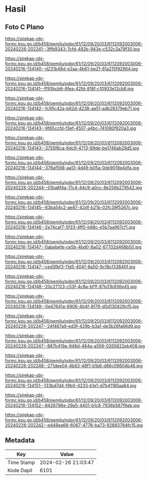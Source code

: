 # Hasil

## Foto C Plano

https://sirekap-obj-formc.kpu.go.id/b458/pemilu/pdpr/61/12/09/20/03/6112092003006-20240226-202241--3ffb9343-7cfd-482b-943e-c532c3a79f30.jpg

https://sirekap-obj-formc.kpu.go.id/b458/pemilu/pdpr/61/12/09/20/03/6112092003006-20240216-134140--d231b48d-e2aa-4b61-be21-61a215f92964.jpg

https://sirekap-obj-formc.kpu.go.id/b458/pemilu/pdpr/61/12/09/20/03/6112092003006-20240216-134141--ff93bcb6-8fea-42fd-818f-c10933e12cb8.jpg

https://sirekap-obj-formc.kpu.go.id/b458/pemilu/pdpr/61/12/09/20/03/6112092003006-20240216-134142--fc95c42a-b62d-4238-aa51-adb28379eb71.jpg

https://sirekap-obj-formc.kpu.go.id/b458/pemilu/pdpr/61/12/09/20/03/6112092003006-20240216-134143--9f65ccfd-f3ef-4507-a4bc-741080f920a3.jpg

https://sirekap-obj-formc.kpu.go.id/b458/pemilu/pdpr/61/12/09/20/03/6112092003006-20240216-134143--3755f6ca-6dc9-4713-89de-be1746ab29d5.jpg

https://sirekap-obj-formc.kpu.go.id/b458/pemilu/pdpr/61/12/09/20/03/6112092003006-20240216-134144--376af568-aa13-4d49-b05a-0de9019e4dfa.jpg

https://sirekap-obj-formc.kpu.go.id/b458/pemilu/pdpr/61/12/09/20/03/6112092003006-20240226-202244--01ba6f4a-17c4-44c9-a0cc-8e256b279542.jpg

https://sirekap-obj-formc.kpu.go.id/b458/pemilu/pdpr/61/12/09/20/03/6112092003006-20240216-134145--63ba54c2-ae87-42df-b21b-02fc39f5267c.jpg

https://sirekap-obj-formc.kpu.go.id/b458/pemilu/pdpr/61/12/09/20/03/6112092003006-20240216-134146--2e74caf7-5f33-4ff0-b68c-e5b7aa967cf1.jpg

https://sirekap-obj-formc.kpu.go.id/b458/pemilu/pdpr/61/12/09/20/03/6112092003006-20240216-134147--0abebefe-ce5b-4bd0-8a02-67702d468b50.jpg

https://sirekap-obj-formc.kpu.go.id/b458/pemilu/pdpr/61/12/09/20/03/6112092003006-20240216-134147--ced3fbf3-11d5-4041-8a50-9c18cf33840f.jpg

https://sirekap-obj-formc.kpu.go.id/b458/pemilu/pdpr/61/12/09/20/03/6112092003006-20240216-134148--20c27123-c53f-4c8a-bf1f-87b31b936e45.jpg

https://sirekap-obj-formc.kpu.go.id/b458/pemilu/pdpr/61/12/09/20/03/6112092003006-20240216-134149--0e47641a-6906-4b4f-8f79-d0d130429cf5.jpg

https://sirekap-obj-formc.kpu.go.id/b458/pemilu/pdpr/61/12/09/20/03/6112092003006-20240226-202247--24f467a9-ed3f-429b-b3a1-de3b26fa66d9.jpg

https://sirekap-obj-formc.kpu.go.id/b458/pemilu/pdpr/61/12/09/20/03/6112092003006-20240226-202247--887b419a-948d-484a-a559-0265822eb408.jpg

https://sirekap-obj-formc.kpu.go.id/b458/pemilu/pdpr/61/12/09/20/03/6112092003006-20240226-202248--271dee04-4b83-48f1-b1b8-d66c09604b46.jpg

https://sirekap-obj-formc.kpu.go.id/b458/pemilu/pdpr/61/12/09/20/03/6112092003006-20240216-134151--133bd7d4-f9b0-4233-b1e1-d7b41185aa84.jpg

https://sirekap-obj-formc.kpu.go.id/b458/pemilu/pdpr/61/12/09/20/03/6112092003006-20240216-134152--8426796e-29a5-4401-b1c8-7936b567f6eb.jpg

https://sirekap-obj-formc.kpu.go.id/b458/pemilu/pdpr/61/12/09/20/03/6112092003006-20240226-202242--e448ea68-6067-4778-ba73-92883784fc15.jpg


## Metadata

| Key        | Value               |
| ---------- | ------------------- |
| Time Stamp | 2024-02-26 21:03:47 |
| Kode Dapil | 6101                |



